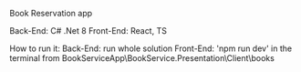 Book Reservation app

Back-End: C# .Net 8
Front-End: React, TS

How to run it:
Back-End: run whole solution
Front-End: 'npm run dev' in the terminal from BookServiceApp\BookService.Presentation\Client\books

